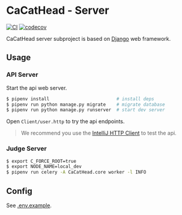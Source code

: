 # CaCatHead - Server

[![CI](https://github.com/XLoJ/CaCatHead/actions/workflows/ci.yml/badge.svg)](https://github.com/XLoJ/CaCatHead/actions/workflows/ci.yml) [![codecov](https://codecov.io/gh/XLoJ/CaCatHead/branch/main/graph/badge.svg?token=PEALBR8V0B)](https://codecov.io/gh/XLoJ/CaCatHead)

CaCatHead server subproject is based on [Django](https://www.djangoproject.com/) web framework.

## Usage

### API Server

Start the api web server.

```bash
$ pipenv install                         # install deps
$ pipenv run python manage.py migrate    # migrate database
$ pipenv run python manage.py runserver  # start dev server
```

Open `Client/user.http` to try the api endpoints.

> We recommend you use
> the [IntelliJ HTTP Client](https://www.jetbrains.com/help/idea/http-client-in-product-code-editor.html) to test the
> api.

### Judge Server

```bash
$ export C_FORCE_ROOT=true
$ export NODE_NAME=local_dev
$ pipenv run celery -A CaCatHead.core worker -l INFO
```

## Config

See [.env.example](./.env.example).
